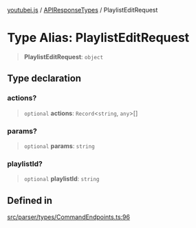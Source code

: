 [youtubei.js](../../../README.md) / [APIResponseTypes](../README.md) / PlaylistEditRequest

# Type Alias: PlaylistEditRequest

> **PlaylistEditRequest**: `object`

## Type declaration

### actions?

> `optional` **actions**: `Record`\<`string`, `any`\>[]

### params?

> `optional` **params**: `string`

### playlistId?

> `optional` **playlistId**: `string`

## Defined in

[src/parser/types/CommandEndpoints.ts:96](https://github.com/LuanRT/YouTube.js/blob/e1650e12979e68b9546bc63989f86b651960a10a/src/parser/types/CommandEndpoints.ts#L96)

